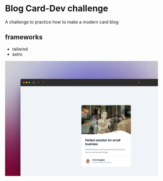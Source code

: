 # Blog Card-Dev challenge 

A challenge to practice how to make a modern card blog

## frameworks 
- tailwind
- astro

[![shot](./public/shot_card-blog.webp)](https://raw.githubusercontent.com/AntacDesign/card-blog/main/public/shot_card-blog.webp)
